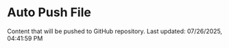 # Auto Push File

Content that will be pushed to GitHub repository.
Last updated: 07/26/2025, 04:41:59 PM
